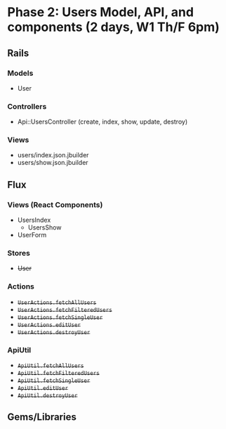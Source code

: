# Phase 2: Users Model, API, and components (2 days, W1 Th/F 6pm)

## Rails
### Models
* User

### Controllers
* Api::UsersController (create, index, show, update, destroy)

### Views
* users/index.json.jbuilder
* users/show.json.jbuilder

## Flux
### Views (React Components)
* UsersIndex
  - UsersShow
* UserForm

### Stores
* ~~User~~

### Actions
* ~~`UserActions.fetchAllUsers`~~
* ~~`UserActions.fetchFilteredUsers`~~
* ~~`UserActions.fetchSingleUser`~~
* ~~`UserActions.editUser`~~
* ~~`UserActions.destroyUser`~~

### ApiUtil
* ~~`ApiUtil.fetchAllUsers`~~
* ~~`ApiUtil.fetchFilteredUsers`~~
* ~~`ApiUtil.fetchSingleUser`~~
* ~~`ApiUtil.editUser`~~
* ~~`ApiUtil.destroyUser`~~

## Gems/Libraries

